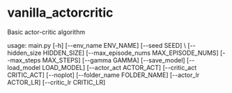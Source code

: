 # vanilla_actorcritic
Basic actor-critic algorithm



usage: main.py [-h] [--env_name ENV_NAME] [--seed SEED] \\
               [--hidden_size HIDDEN_SIZE]
               [--max_episode_nums MAX_EPISODE_NUMS] [--max_steps MAX_STEPS]
               [--gamma GAMMA] [--save_model]
               [--load_model LOAD_MODEL] [--actor_act ACTOR_ACT]
               [--critic_act CRITIC_ACT] [--noplot]
               [--folder_name FOLDER_NAME] [--actor_lr ACTOR_LR]
               [--critic_lr CRITIC_LR]
               
             
